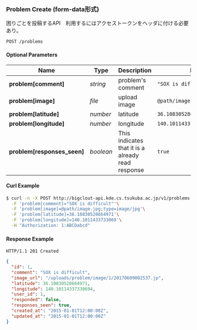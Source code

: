 ### <a name="link-POST-problem-/problems">Problem Create (form-data形式)</a>

困りごとを投稿するAPI　利用するにはアクセストークンをヘッダに付ける必要あり。

```
POST /problems
```

#### Optional Parameters

| Name | Type | Description | Example |
| ------- | ------- | ------- | ------- |
| **problem[comment]** | *string* | problem's comment | `"SOX is difficult"` |
| **problem[image]** | *file* | upload image | `@path/image.jpg;type:image/jpg` |
| **problem[latitude]** | *number* | latitude | `36.10830528664971` |
| **problem[longitude]** | *number* | longitude | `140.10114337330694` |
| **problem[responses_seen]** | *boolean* | This indicates that it is a already read response | `true` |


#### Curl Example

```bash
$ curl -n -X POST http://bigclout-api.kde.cs.tsukuba.ac.jp/v1/problems \
  -F 'problem[comment]="SOX is difficult"'\
  -F 'problem[image]=@path/image.jpg;type=image/jpg'\
  -F 'problem[latitude]=36.10830528664971'\
  -F 'problem[longitude]=140.1011433733069'\
  -H "Authorization: 1:ABCDabcd"
```


#### Response Example

```
HTTP/1.1 201 Created
```

```json
{
  "id": 1,
  "comment": "SOX is difficult",
  "image_url": "/uploads/problem/image/1/20170609002537.jp",
  "latitude": 36.10830528664971,
  "longitude": 140.10114337330694,
  "user_id": 1,
  "responded": false,
  "responses_seen": true,
  "created_at": "2015-01-01T12:00:00Z",
  "updated_at": "2015-01-01T12:00:00Z"
}
```
